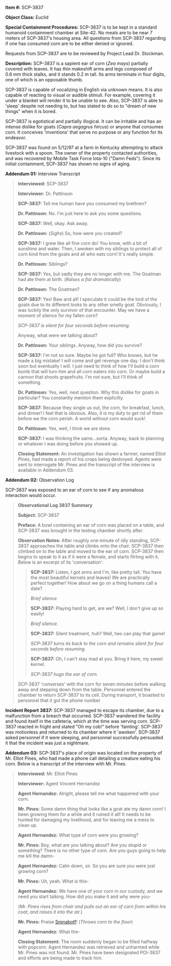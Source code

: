 **Item #:** SCP-3837

**Object Class:** Euclid

**Special Containment Procedures:** SCP-3837 is to be kept in a standard humanoid containment chamber at Site-42. No meals are to be near 7 meters of SCP-3837's housing area. All questions from SCP-3837 regarding if one has consumed corn are to be either denied or ignored.

Requests from SCP-3837 are to be reviewed by Project Lead Dr. Stockman.

**Description:** SCP-3837 is a sapient ear of corn (_Zea mays_) partially covered with leaves. It has thin makeshift arms and legs composed of 0.6 mm thick stalks, and it stands 0.2 m tall. Its arms terminate in four digits, one of which is an opposable thumb.

SCP-3837 is capable of vocalizing in English via unknown means. It is also capable of reacting to visual or audible stimuli. For example, covering it under a blanket will render it to be unable to see. Also, SCP-3837 is able to 'sleep' despite not needing to, but has stated to do so to "dream of new things" when it is bored.

SCP-3837 is egotistical and partially illogical. It can be irritable and has an intense dislike for goats (_Capra aegagrus hircus_) or anyone that consumes corn. It conceives 'inventions' that serve no purpose or any function for its endeavor.

SCP-3837 was found on 5/12/97 at a farm in Kentucky attempting to attack livestock with a spoon. The owner of the property contacted authorities, and was recovered by Mobile Task Force Iota-10 ("Damn Feds"). Since its initial containment, SCP-3837 has shown no signs of aging.

**Addendum 01:** Interview Transcript

> **Interviewed:** SCP-3837
> 
> **Interviewer:** Dr. Pattinson
> 
> **<Begin Log>**
> 
> **SCP-3837:** Tell me human have you consumed my brethren?
> 
> **Dr. Pattinson:** No. I'm just here to ask you some questions.
> 
> **SCP-3837:** Well, okay. Ask away.
> 
> **Dr. Pattinson:** (_Sighs_) So, how were you created?
> 
> **SCP-3837:** I grew like all fine corn do! You know, with a bit of sunshine and water. Then, I awoken with my siblings to protect all of corn kind from the goats and all who eats corn! It's really simple.
> 
> **Dr. Pattinson:** Siblings?
> 
> **SCP-3837:** Yes, but sadly they are no longer with me. The Goatman had ate them at birth. (_Raises a fist dramatically_)
> 
> **Dr. Pattinson:** The Goatman?
> 
> **SCP-3837:** Yes! Baw and all! I speculate it could be the lord of the goats due to its different looks to any other smelly goat. Obviously, I was luckily the only survivor of that encounter. May we have a moment of silence for my fallen corn?
> 
> _SCP-3837 is silent for four seconds before resuming._
> 
> Anyway, what were we talking about?
> 
> **Dr. Pattinson:** Your siblings. Anyway, how did you survive?
> 
> **SCP-3837:** I'm not so sure. Maybe he got full? Who knows, but he made a big mistake! I will come and get revenge one day. I don't think soon but eventually I will. I just need to think of how I'll build a corn bomb that will turn him and all corn eaters into corn. Or maybe build a cannon that shoots grapefruits. I'm not sure, but I'll think of something.
> 
> **Dr. Pattinson:** Yes, well, next question. Why this dislike for goats in particular? You constantly mention them explicitly.
> 
> **SCP-3837:** Because they single us out, the corn, for breakfast, lunch, and dinner! I feel that is obvious. Also, it is my duty to get rid of them before we the corn perish. A world without corn would suck!
> 
> **Dr. Pattinson:** Yes, well, I think we are done.
> 
> **SCP-3837:** I was thinking the same…sorta. Anyway, back to planning or whatever I was doing before you showed up.
> 
> **<End Log>**
> 
> **Closing Statement:** An investigation has shown a farmer, named Elliot Pines, had made a report of his crops being destroyed. Agents were sent to interrogate Mr. Pines and the transcript of the interview is available in Addendum 03.

**Addendum 02:** Observation Log

SCP-3837 was exposed to an ear of corn to see if any anomalous interaction would occur.

> **Observational Log 3837 Summary**
> 
> **Subject:** SCP-3837
> 
> **Preface:** A bowl containing an ear of corn was placed on a table, and SCP-3837 was brought in the testing chamber shortly after.
> 
> **Observation Notes:** After roughly one minute of idly standing, SCP-3837 approaches the table and climbs onto the chair. SCP-3837 then climbed on to the table and moved to the ear of corn. SCP-3837 then begins to speak to it as if it were a female, and starts flirting with it. Below is an excerpt of its 'conversation':
> 
> > **SCP-3837:** Listen, I got arms and I'm, like pretty tall. You have the most beautiful kernels and leaves! We are practically perfect together! How about we go on a thing humans call a date?
> > 
> > _Brief silence_
> > 
> > **SCP-3837:** Playing hard to get, are we? Well, I don't give up so easily!
> > 
> > _Brief silence._
> > 
> > **SCP-3837:** Silent treatment, huh? Well, two can play that game!
> > 
> > _SCP-3837 turns its back to the corn and remains silent for four seconds before resuming._
> > 
> > **SCP-3837:** Oh, I can't stay mad at you. Bring it here, my sweet kernel.
> > 
> > _SCP-3837 hugs the ear of corn._
> 
> SCP-3837 'converses' with the corn for seven minutes before walking away and stepping down from the table. Personnel entered the chamber to return SCP-3837 to its cell. During transport, it boasted to personnel that it got the phone number

**Incident Report 3837:** SCP-3837 managed to escape its chamber, due to a malfunction from a breach that occurred. SCP-3837 wandered the facility and found itself in the cafeteria, which at the time was serving corn. SCP-3837 reacted in fright and stated "Oh my cob!" before 'fainting'. SCP-3837 was motionless and returned to its chamber where it 'awoken'. SCP-3837 asked personnel if it were sleeping, and personnel successfully persuaded it that the incident was just a nightmare.

**Addendum 03:** SCP-3837's place of origin was located on the property of Mr. Elliot Pines, who had made a phone call detailing a creature eating his corn. Below is a transcript of the interview with Mr. Pines.

> **Interviewed:** Mr. Elliot Pines
> 
> **Interviewer:** Agent Vincent Hernandez
> 
> **<Begin Log>**
> 
> **Agent Hernandez:** Alright, please tell me what happened with your corn.
> 
> **Mr. Pines:** Some damn thing that looks like a goat ate my damn corn! I been growing them for a while and it ruined it all! It needs to be hunted for damaging my livelihood, and for leaving me a mess to clean up.
> 
> **Agent Hernandez:** What type of corn were you growing?
> 
> **Mr. Pines:** Boy, what are you talking about? Are you stupid or something? There is no other type of corn. Are you guys going to help me kill the damn-
> 
> **Agent Hernandez:** Calm down, sir. So you are sure you were just growing corn?
> 
> **Mr. Pines:** Uh, yeah. What is this-
> 
> **Agent Hernandez:** We have one of your corn in our custody, and we need you start talking. How did you make it and why were you-
> 
> (_Mr. Pines rises from chair and pulls out an ear of corn from within his coat, and raises it into the air._)
> 
> **Mr. Pines:** Praise [Srqnabotf](http://www.scp-wiki.net/scp-1846)! (_Throws corn to the floor_)
> 
> **Agent Hernandez:** What the-
> 
> **<End Log>**
> 
> **Closing Statement:** The room suddenly began to be filled halfway with popcorn. Agent Hernandez was retrieved and unharmed while Mr. Pines was not found. Mr. Pines have been designated POI-3837 and efforts are being made to track him.